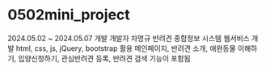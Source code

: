 # 0502mini_project
2024.05.02 ~ 2024.05.07 개발
개발자 차명규
반려견 종합정보 시스템 웹서비스 개발
html, css, js, jQuery, bootstrap 활용
메인페이지, 반려견 소개, 애완동물 이해하기, 입양신청하기, 관심반려견 등록, 반려견 검색 기능이 포함됨
